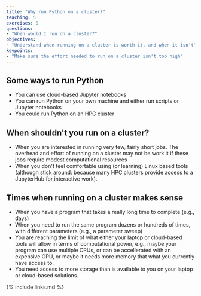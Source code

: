 ```yaml
---
title: "Why run Python on a cluster?"
teaching: 5
exercises: 0
questions:
- "When would I run on a cluster?"
objectives:
- "Understand when running on a cluster is worth it, and when it isn't"
keypoints:
- "Make sure the effort needed to run on a cluster isn't too high"
---
```


## Some ways to run Python

* You can use cloud-based Jupyter notebooks
* You can run Python on your own machine and either run scripts or Jupyter notebooks
* You could run Python on an HPC cluster

## When shouldn't you run on a cluster?

* When you are interested in running very few, fairly short jobs. The overhead
  and effort of running on a cluster may not be work it if these jobs require modest
  computational resources
* When you don't feel comfortable using (or learning) Linux based tools (although stick around:
  because many HPC clusters provide access to a JupyterHub for interactive work).

## Times when running on a cluster makes sense

* When you have a program that takes a really long time to complete (e.g., days)
* When you need to run the same program dozens or hundreds of times, with different parameters
  (e.g., a parameter sweep)
* You are reaching the limit of what either your laptop or cloud-based tools will allow in
  terms of computational power, e.g., maybe your program can use multiple CPUs, or can
  be accellerated with an expensive GPU, or maybe it needs more memory that what you currently
  have access to.
* You need access to more storage than is available to you on your laptop or cloud-based
  solutions.

{% include links.md %}
